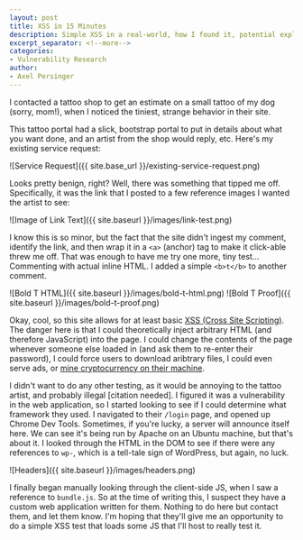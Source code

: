 ```yaml
---
layout: post
title: XSS in 15 Minutes
description: Simple XSS in a real-world, how I found it, potential exploit opportunities, and resolution.
excerpt_separator: <!--more-->
categories:
- Vulnerability Research
author:
- Axel Persinger
---
```


I contacted a tattoo shop to get an estimate on a small tattoo of my dog (sorry, mom!), when I noticed the tiniest, strange behavior in their site.
<!--more-->
This tattoo portal had a slick, bootstrap portal to put in details about what you want done, and an artist from the shop would reply, etc. Here's my existing service request:

 ![Service Request]({{ site.base_url }}/existing-service-request.png)
 
Looks pretty benign, right? Well, there was something that tipped me off. Specifically, it was the link that I posted to a few reference images I wanted the artist to see:

![Image of Link Text]({{ site.baseurl }}/images/link-test.png)

I know this is so minor, but the fact that the site didn't ingest my comment, identify the link, and then wrap it in a `<a>` (anchor) tag to make it click-able threw me off. That was enough to have me try one more, tiny test... Commenting with actual inline HTML. I added a simple `<b>t</b>` to another comment. 

![Bold T HTML]({{ site.baseurl }}/images/bold-t-html.png)
![Bold T Proof]({{ site.baseurl }}/images/bold-t-proof.png)

Okay, cool, so this site allows for at least basic [XSS (Cross Site Scripting)](https://owasp.org/www-community/attacks/xss/). The danger here is that I could theoretically inject arbitrary HTML (and therefore JavaScript) into the page. I could change the contents of the page whenever someone else loaded in (and ask them to re-enter their password), I could force users to download aribtrary files, I could even serve ads, or [mine cryptocurrency on their machine](https://github.com/rasinfosec/scripts/blob/master/miner.html).

I didn't want to do any other testing, as it would be annoying to the tattoo artist, and probably illegal [citation needed]. I figured it was a vulnerability in the web application, so I started looking to see if I could determine what framework they used. I navigated to their `/login` page, and opened up Chrome Dev Tools. Sometimes, if you're lucky, a server will announce itself here. We can see it's being run by Apache on an Ubuntu machine, but that's about it. I looked through the HTML in the DOM to see if there were any references to `wp-`, which is a tell-tale sign of WordPress, but again, no luck. 

![Headers]({{ site.baseurl }}/images/headers.png)

I finally began manually looking through the client-side JS, when I saw a reference to `bundle.js`. So at the time of writing this, I suspect they have a custom web application written for them. Nothing to do here but contact them, and let them know. I'm hoping that they'll give me an opportunity to do a simple XSS test that loads some JS that I'll host to really test it.
